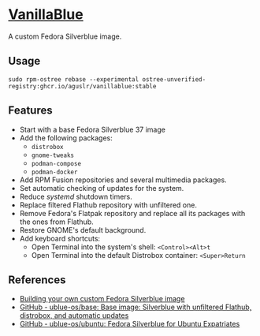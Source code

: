[VanillaBlue][1]
================

A custom Fedora Silverblue image.

Usage
-----

    sudo rpm-ostree rebase --experimental ostree-unverified-registry:ghcr.io/aguslr/vanillablue:stable

Features
--------

- Start with a base Fedora Silverblue 37 image
- Add the following packages:
  + `distrobox`
  + `gnome-tweaks`
  + `podman-compose`
  + `podman-docker`
- Add RPM Fusion repositories and several multimedia packages.
- Set automatic checking of updates for the system.
- Reduce *systemd* shutdown timers.
- Replace filtered Flathub repository with unfiltered one.
- Remove Fedora's Flatpak repository and replace all its packages with the
  ones from Flathub.
- Restore GNOME's default background.
- Add keyboard shortcuts:
  + Open Terminal into the system's shell: `<Control><Alt>t`
  + Open Terminal into the default Distrobox container: `<Super>Return`

References
----------

- [Building your own custom Fedora Silverblue image][2]
- [GitHub - ublue-os/base: Base image: Silverblue with unfiltered Flathub,
  distrobox, and automatic updates][3]
- [GitHub - ublue-os/ubuntu: Fedora Silverblue for Ubuntu Expatriates][4]


[1]: https://github.com/aguslr/vanillablue
[2]: https://www.ypsidanger.com/building-your-own-fedora-silverblue-image/
[3]: https://github.com/ublue-os/base
[4]: https://github.com/ublue-os/ubuntu
